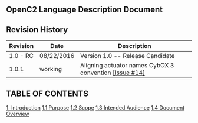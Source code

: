## OpenC2 Language Description Document

## Revision History

Revision | Date | Description
---------|------|------------
1.0 - RC | 08/22/2016 | Version 1.0 -- Release Candidate
1.0.1    | working    | Aligning actuator names CybOX 3 convention  [\[Issue #14\]](https://github.com/OpenC2-org/openc2-working-group/issues/14)

## TABLE OF CONTENTS

[1. Introduction](1_introduction.md#1-introduction)
[1.1 Purpose](1_introduction.md#11-purpose)
[1.2 Scope](1_introduction.md#12-scope)
[1.3 Intended Audience](1_introduction.md#13-intended-audience)
[1.4 Document Overview](1_introduction.md#14-document-overview)
